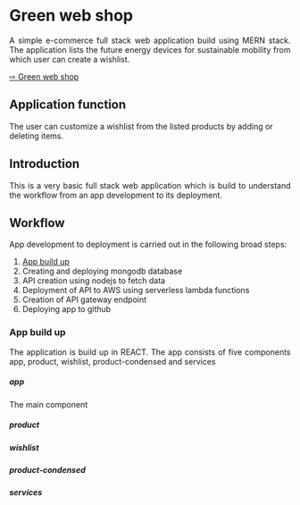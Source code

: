 # Green web shop

<div align="justify">
A simple e-commerce full stack web application build using MERN stack. The application lists the future energy devices for sustainable mobility from which user can create a wishlist.

</div>

[⇨ Green web shop](https://arko92.github.io/green-web-shop/)

## Application function

The user can customize a wishlist from the listed products by adding or deleting items. 

## Introduction

<div align="justify">
This is a very basic full stack web application which is build to understand the workflow from an app development to its deployment.
</div>


## Workflow

App development to deployment is carried out in the following broad steps:

1. [App build up](#Appbuildup)
2. Creating and deploying mongodb database
3. API creation using nodejs to fetch data
4. Deployment of API to AWS using serverless lambda functions
5. Creation of API gateway endpoint
6. Deploying app to github



<h3 id="Appbuildup">App build up</h3>

<div align="justify">

The application is build up in REACT. The app consists of five components app, product, wishlist, product-condensed and services

##### app

The main component

##### product

##### wishlist

##### product-condensed

##### services

</div>
